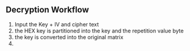 ## Decryption Workflow
1. Input the Key + IV and cipher text
2. the HEX key is partitioned into the key and the repetition value byte
3. the key is converted into the original matrix
4. 